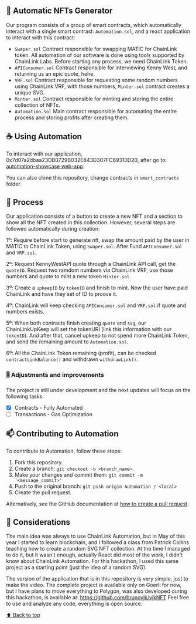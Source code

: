 ## 🚀 Automatic NFTs Generator

Our program consists of a group of smart contracts, which automatically interact with a single smart contrast: `Automation.sol`, and a react application to interact with this contract:

- `Swaper.sol` Contract responsible for swapping MATIC for ChainLink token. All automation of our software is done using tools supported by ChainLink Labs. Before starting any process, we need ChainLink Token.
- `APIConsumer.sol` Contract responsible for interviewing Kenny West, and returning us an epic quote, hehe.
- `VRF.sol` Contract responsible for requesting some random numbers using ChainLink VRF, with those numbers, `Minter.sol` contract creates a unique SVG.
- `Minter.sol` Contract responsible for minting and storing the entire collection of NFTs.
-  `Automation.sol` Main contract responsible for automating the entire process and storing profits after creating them.

## ☕ Using Automation

To interact with our application, 0x7d07a2dbaa23DB0729B032E843D307FC69310D20, after go to:
[automation-showcase web-app](https://automation-showcase.web.app).

You can also clone this repository, change contracts in `smart_contracts` folder.

## 📇 Process

Our application consists of a button to create a new NFT and a section to show all the NFT created in this collection.
However, several steps are followed automatically during creation:

1º: Require before start to generate nft, swap the amount paid by the user in MATIC to ChainLink Token, using `Swaper.sol`. After Fund `APIConsumer.sol` and `VRF.sol`.

2º: Request KennyWestAPI quote through a ChainLink API call, get the `quoteID`. Request two ramdom numbers via ChainLink VRF, use those numbers and quote to mint a new token `Minter.sol`.

3º: Create a `upkeepID` by `tokenID` and finish to mint. Now the user have paid ChainLink and have they set of ID to proove it.

4º: ChainLink will keep checking `APIConsumer.sol` and `VRF.sol` if quote and numbers exists.

5º: When both contracts finish creating `quote` and `svg`, our ChainLinkUpKeep will set the tokenURI (link this information with our `tokenID`). And after that, cancel upkeep to not spend more ChainLink Token, and send the remaining amount to `Automation.sol`.

6º: All the ChainLink Token remaining (profit), can be checked `contractLinkBalance()` and withdrawn `withdrawLink()`.

### 🎚️ Adjustments and improvements

The project is still under development and the next updates will focus on the following tasks:

- [x] Contracts - Fully Automated
- [ ] Transactions - Gas Optimization

## 📫 Contributing to Automation

To contribute to Automation, follow these steps:

1. Fork this repository.
2. Create a branch: `git checkout -b <branch_name>`.
3. Make your changes and commit them: `git commit -m '<message_commit>'`
4. Push to the original branch: `git push origin Automation / <local>`
5. Create the pull request.

Alternatively, see the GitHub documentation at [how to create a pull request](https://help.github.com/en/github/collaborating-with-issues-and-pull-requests/creating-a-pull-request).

## 📝 Considerations

The main idea was always to use ChainLink Automation, but in May of this year I started to learn blockchain, and I followed a class from Patrick Collins teaching how to create a random SVG NFT collection. At the time I managed to do it, but it wasn't enough, actually React did most of the work, I didn't know about ChainLink Automation.
For this hackathon, I used this same project as a starting point (just the idea of a random SVG).

The version of the application that is in this repository is very simple, just to make the video.
The complete project is available only on Goerli for now, but I have plans to move everything to Polygon, was also developed during this hackathon, is available at: https://github.com/brunovjk/vjkNFT
Feel free to use and analyze any code, everything is open source.

[⬆ Back to top](#Automation)<br>
